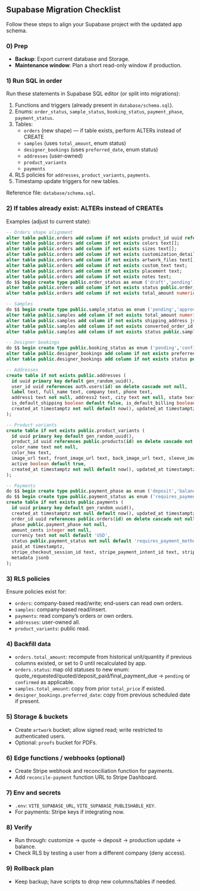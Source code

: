 ## Supabase Migration Checklist

Follow these steps to align your Supabase project with the updated app schema.

### 0) Prep
- **Backup**: Export current database and Storage.
- **Maintenance window**: Plan a short read-only window if production.

### 1) Run SQL in order
Run these statements in Supabase SQL editor (or split into migrations):

1. Functions and triggers (already present in `database/schema.sql`).
2. Enums: `order_status`, `sample_status`, `booking_status`, `payment_phase`, `payment_status`.
3. Tables:
   - `orders` (new shape) — if table exists, perform ALTERs instead of CREATE
   - `samples` (uses `total_amount`, enum status)
   - `designer_bookings` (uses `preferred_date`, enum status)
   - `addresses` (user-owned)
   - `product_variants`
   - `payments`
4. RLS policies for `addresses`, `product_variants`, `payments`.
5. Timestamp update triggers for new tables.

Reference file: `database/schema.sql`.

### 2) If tables already exist: ALTERs instead of CREATEs
Examples (adjust to current state):

```sql
-- Orders shape alignment
alter table public.orders add column if not exists product_id uuid references public.products(id);
alter table public.orders add column if not exists colors text[];
alter table public.orders add column if not exists sizes text[];
alter table public.orders add column if not exists customization_details jsonb;
alter table public.orders add column if not exists artwork_files text[];
alter table public.orders add column if not exists custom_text text;
alter table public.orders add column if not exists placement text;
alter table public.orders add column if not exists notes text;
do $$ begin create type public.order_status as enum ('draft','pending','confirmed','in_production','shipped','delivered','cancelled'); exception when duplicate_object then null; end $$;
alter table public.orders add column if not exists status public.order_status default 'draft';
alter table public.orders add column if not exists total_amount numeric(10,2);

-- Samples
do $$ begin create type public.sample_status as enum ('pending','approved','shipped','delivered','converted_to_order'); exception when duplicate_object then null; end $$;
alter table public.samples add column if not exists total_amount numeric(10,2);
alter table public.samples add column if not exists shipping_address jsonb;
alter table public.samples add column if not exists converted_order_id uuid references public.orders(id);
alter table public.samples add column if not exists status public.sample_status default 'pending';

-- Designer bookings
do $$ begin create type public.booking_status as enum ('pending','confirmed','completed','cancelled'); exception when duplicate_object then null; end $$;
alter table public.designer_bookings add column if not exists preferred_date timestamptz;
alter table public.designer_bookings add column if not exists status public.booking_status default 'pending';

-- Addresses
create table if not exists public.addresses (
  id uuid primary key default gen_random_uuid(),
  user_id uuid references auth.users(id) on delete cascade not null,
  label text, full_name text, company text, phone text,
  address1 text not null, address2 text, city text not null, state text, postal_code text, country text not null default 'US',
  is_default_shipping boolean default false, is_default_billing boolean default false,
  created_at timestamptz not null default now(), updated_at timestamptz not null default now()
);

-- Product variants
create table if not exists public.product_variants (
  id uuid primary key default gen_random_uuid(),
  product_id uuid references public.products(id) on delete cascade not null,
  color_name text not null,
  color_hex text,
  image_url text, front_image_url text, back_image_url text, sleeve_image_url text,
  active boolean default true,
  created_at timestamptz not null default now(), updated_at timestamptz not null default now()
);

-- Payments
do $$ begin create type public.payment_phase as enum ('deposit','balance'); exception when duplicate_object then null; end $$;
do $$ begin create type public.payment_status as enum ('requires_payment_method','requires_action','processing','succeeded','canceled','failed','refunded','partially_refunded'); exception when duplicate_object then null; end $$;
create table if not exists public.payments (
  id uuid primary key default gen_random_uuid(),
  created_at timestamptz not null default now(), updated_at timestamptz not null default now(),
  order_id uuid references public.orders(id) on delete cascade not null,
  phase public.payment_phase not null,
  amount_cents integer not null,
  currency text not null default 'USD',
  status public.payment_status not null default 'requires_payment_method',
  paid_at timestamptz,
  stripe_checkout_session_id text, stripe_payment_intent_id text, stripe_charge_id text,
  metadata jsonb
);
```

### 3) RLS policies
Ensure policies exist for:
- `orders`: company-based read/write; end-users can read own orders.
- `samples`: company-based read/insert.
- `payments`: read company’s orders or own orders.
- `addresses`: user-owned all.
- `product_variants`: public read.

### 4) Backfill data
- `orders.total_amount`: recompute from historical unit/quantity if previous columns existed, or set to 0 until recalculated by app.
- `orders.status`: map old statuses to new enum: quote_requested/quoted/deposit_paid/final_payment_due → `pending` or `confirmed` as applicable.
- `samples.total_amount`: copy from prior `total_price` if existed.
- `designer_bookings.preferred_date`: copy from previous scheduled date if present.

### 5) Storage & buckets
- Create `artwork` bucket; allow signed read; write restricted to authenticated users.
- Optional: `proofs` bucket for PDFs.

### 6) Edge functions / webhooks (optional)
- Create Stripe webhook and reconciliation function for payments.
- Add `reconcile-payment` function URL to Stripe Dashboard.

### 7) Env and secrets
- `.env`: `VITE_SUPABASE_URL`, `VITE_SUPABASE_PUBLISHABLE_KEY`.
- For payments: Stripe keys if integrating now.

### 8) Verify
- Run through: customize → quote → deposit → production update → balance.
- Check RLS by testing a user from a different company (deny access).

### 9) Rollback plan
- Keep backup; have scripts to drop new columns/tables if needed.

